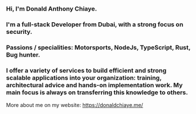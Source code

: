<!--
**DonaldAC/DonaldAC** is a ✨ _special_ ✨ repository because its `README.md` (this file) appears on your GitHub profile.

Here are some ideas to get you started:

- 🔭 I’m currently working on ...
- 🌱 I’m currently learning ...
- 👯 I’m looking to collaborate on ...
- 🤔 I’m looking for help with ...
- 💬 Ask me about ...
- 📫 How to reach me: ...
- 😄 Pronouns: ...
- ⚡ Fun fact: ...
-->

### Hi, I'm Donald Anthony Chiaye.

### I'm a full-stack Developer from Dubai, with a strong focus on security.

### Passions / specialities: Motorsports, NodeJs, TypeScript, Rust, Bug hunter.

### I offer a variety of services to build efficient and strong scalable applications into your organization: training, architectural advice and hands-on implementation work. My main focus is always on transferring this knowledge to others.

More about me on my website: https://donaldchiaye.me/
